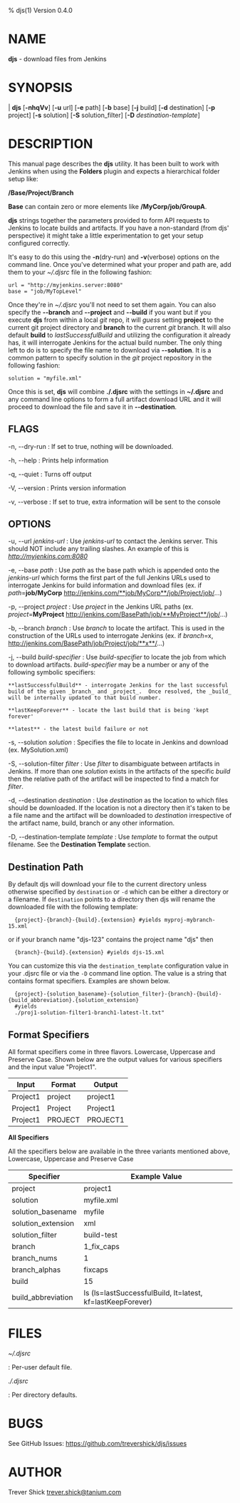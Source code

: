 % djs(1) Version 0.4.0

NAME
====
**djs** - download files from Jenkins

SYNOPSIS
========
| **djs** [**-nhqVv**] [**-u** url] [**-e** path] [**-b** base] [**-j** build] [**-d** destination] [**-p** project] [**-s** solution] [**-S** solution_filter] [**-D** _destination-template_]

DESCRIPTION
===========
This manual page describes the **djs** utility.  It has been built to work with Jenkins when using the **Folders** plugin and expects a hierarchical folder setup like:

**/Base/Project/Branch**

**Base** can contain zero or more elements like **/MyCorp/job/GroupA**.

**djs** strings together the parameters provided to form API requests to Jenkins to locate builds and artifacts.  If you have a non-standard (from djs' perspective) it might take a little experimentation to get your setup configured correctly.

It's easy to do this using the **-n**(dry-run) and **-v**(verbose) options on the command line.  Once you've determined what your proper and path are, add them to your _~/.djsrc_ file in the following fashion:

```
url = "http://myjenkins.server:8080"
base = "job/MyTopLevel"
```

Once they're in _~/.djsrc_ you'll not need to set them again.  You can also specify the **--branch** and **--project** and **--build** if you want but if you execute **djs** from within a local _git_ repo, it will _guess_ setting **project** to the current git project directory and **branch** to the current _git_ branch.  It will also default **build** to _lastSuccessfulBuild_ and utilizing the configuration it already has, it will interrogate Jenkins for the actual build number.  The only thing left to do is to specify the file name to download via **--solution**.  It is a common pattern to specify solution in the _git_ project repository in the following fashion:

```
solution = "myfile.xml"
```

Once this is set, **djs** will combine **./.djsrc** with the settings in **~/.djsrc** and any command line options to form a full artifact download URL and it will proceed to download the file and save it in **--destination**.

FLAGS
-----
-n, --dry-run
:   If set to true, nothing will be downloaded.

-h, --help
:   Prints help information

-q, --quiet
:   Turns off output

-V, --version
:   Prints version information

-v, --verbose
:   If set to true, extra information will be sent to the console

OPTIONS
-------
-u, -\-url _jenkins-url_
:   Use _jenkins-url_ to contact the Jenkins server.  This should NOT include any trailing slashes.  An example of this is _http://myjenkins.com:8080_

-e, -\-base _path_
:   Use _path_ as the base path which is appended onto the _jenkins-url_ which forms the first part of the full Jenkins URLs used to interrogate Jenkins for build information and download files (ex. if _path_=**job/MyCorp** http://jenkins.com/**job/MyCorp**/job/Project/job/...)

-p, -\-project _project_
:   Use _project_ in the Jenkins URL paths (ex. _project_=**MyProject** http://jenkins.com/BasePath/job/**MyProject**/job/...)

-b, -\-branch _branch_
:   Use _branch_ to locate the artifact.  This is used in the construction of the URLs used to interrogate Jenkins (ex. if _branch_=x, http://jenkins.com/BasePath/job/Project/job/**x**/...)

-j, -\-build _build-specifier_
:   Use _build-specifier_ to locate the job from which to download artifacts.  _build-specifier_ may be a number or any of the following symbolic specifiers:

    **lastSuccessfulBuild** - interrogate Jenkins for the last successful build of the given _branch_ and _project_.  Once resolved, the _build_ will be internally updated to that build number.

    **lastKeepForever** - locate the last build that is being 'kept forever'

    **latest** - the latest build failure or not

-s, -\-solution _solution_
:   Specifies the file to locate in Jenkins and download (ex. MySolution.xml)

-S, -\-solution-filter _filter_
:   Use _filter_ to disambiguate between artifacts in Jenkins.  If more than one _solution_ exists in the artifacts of the specific _build_ then the relative path of the artifact will be inspected to find a match for _filter_.

-d, -\-destination _destination_
:   Use _destination_ as the location to which files should be downloaded.  If the location is not a directory then it's taken to be a file name and the artifact will be downloaded to _destination_ irrespective of the artifact name, build, branch or any other information.

-D, -\-destination-template _template_
:   Use _template_ to format the output filename.  See the **Destination Template** section.

Destination Path
----------------
By default djs will download your file to the current directory unless otherwise specified by ```destination``` or ```-d``` which can be either a directory or a filename.
If ```destination``` points to a directory then djs will rename the downloaded file with the following template:

```
  {project}-{branch}-{build}.{extension} #yields myproj-mybranch-15.xml
```

or if your branch name "djs-123" contains the project name "djs" then

```
  {branch}-{build}.{extension} #yields djs-15.xml

```

You can customize this via the ```destination_template``` configuration value in your .djsrc file or via the ```-D``` command line option.  The value is a string that contains
format specifiers. Examples are shown below.

```
  {project}-{solution_basename}-{solution_filter}-{branch}-{build}-{build_abbreviation}.{solution_extension}
  #yields
  ./proj1-solution-filter1-branch1-latest-lt.txt"
```

Format Specifiers
-----------------

All format specifiers come in three flavors. Lowercase, Uppercase and Preserve Case.  Shown below are the output values for various specifiers and the input value "Project1".

Input        | Format        | Output
------------ | ------------- | ----------------
Project1     | project       | project1
Project1     | Project       | Project1
Project1     | PROJECT       | PROJECT1

**All Specifiers**

All the specifiers below are available in the three variants mentioned above, Lowercase, Uppercase and Preserve Case

Specifier            | Example Value
-------------------- | --------------------------
project              | project1
solution             | myfile.xml
solution_basename    | myfile
solution_extension   | xml
solution_filter      | build-test
branch               | 1_fix_caps
branch_nums          | 1
branch_alphas        | fixcaps
build                | 15
build_abbreviation   | ls (ls=lastSuccessfulBuild, lt=latest, kf=lastKeepForever)

FILES
=====

*~/.djsrc*

:   Per-user default file.

*./.djsrc*

:	Per directory defaults.

BUGS
====

See GitHub Issues: <https://github.com/trevershick/djs/issues>

AUTHOR
======

Trever Shick <trever.shick@tanium.com>

